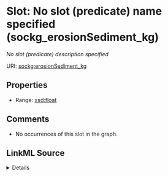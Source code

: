 

# Slot: No slot (predicate) name specified (sockg_erosionSediment_kg)


_No slot (predicate) description specified_







URI: [sockg:erosionSediment_kg](https://idir.uta.edu/sockg-ontology/docs/erosionSediment_kg)



<!-- no inheritance hierarchy -->








## Properties

* Range: [xsd:float](http://www.w3.org/2001/XMLSchema#float)





## Comments

* No occurrences of this slot in the graph.



## LinkML Source

<details>

```yaml
name: sockg_erosionSediment_kg
description: No slot (predicate) description specified
title: No slot (predicate) name specified
comments:
- No occurrences of this slot in the graph.
from_schema: soc-kg
rank: 1000
domain: sockg_WaterQualityConc
slot_uri: sockg:erosionSediment_kg
alias: sockg_erosionSediment_kg
range: float

```
</details>